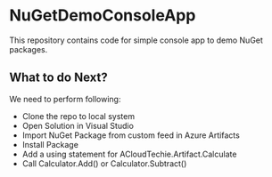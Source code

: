 # NuGetDemoConsoleApp
This repository contains code for simple console app to demo NuGet packages.

## What to do Next?
We need to perform following:
- Clone the repo to local system
- Open Solution in Visual Studio
- Import NuGet Package from custom feed in Azure Artifacts
- Install Package
- Add a using statement for ACloudTechie.Artifact.Calculate
- Call Calculator.Add() or Calculator.Subtract()
